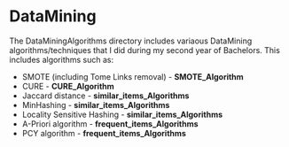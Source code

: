# DataMining
The DataMiningAlgorithms directory includes variaous DataMining algorithms/techniques that I did during my second year of Bachelors. This includes algorithms such as: 
* SMOTE (including Tome Links removal) - **SMOTE_Algorithm**
* CURE - **CURE_Algorithm**
* Jaccard distance - **similar_items_Algorithms**
* MinHashing - **similar_items_Algorithms**
* Locality Sensitive Hashing - **similar_items_Algorithms**
* A-Priori algorithm - **frequent_items_Algorithms**
* PCY algorithm - **frequent_items_Algorithms**